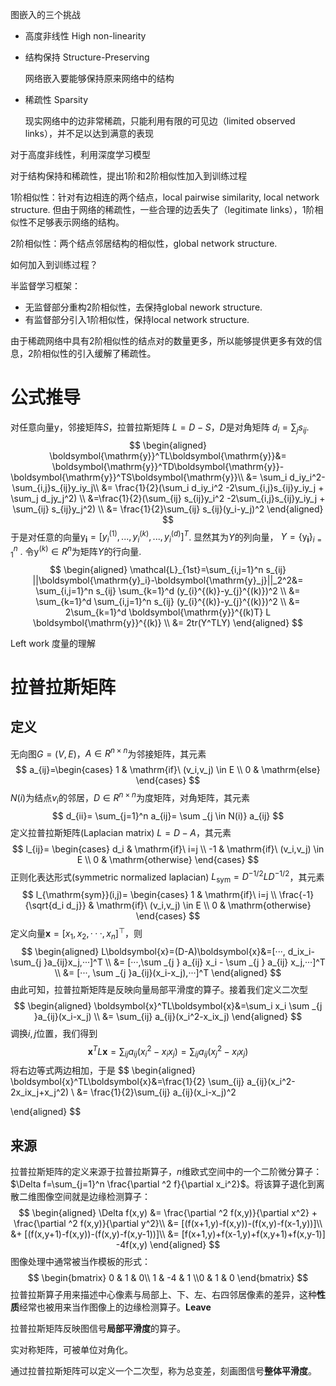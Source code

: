 图嵌入的三个挑战

* 高度非线性 High non-linearity

    

* 结构保持 Structure-Preserving

    网络嵌入要能够保持原来网络中的结构

* 稀疏性 Sparsity

    现实网络中的边非常稀疏，只能利用有限的可见边（limited observed links），并不足以达到满意的表现

对于高度非线性，利用深度学习模型

对于结构保持和稀疏性，提出1阶和2阶相似性加入到训练过程

1阶相似性：针对有边相连的两个结点，local pairwise similarity, local network structure. 但由于网络的稀疏性，一些合理的边丢失了（legitimate links），1阶相似性不足够表示网络的结构。

2阶相似性：两个结点邻居结构的相似性，global network structure.

如何加入到训练过程？

半监督学习框架：

* 无监督部分重构2阶相似性，去保持global nework structure.
* 有监督部分引入1阶相似性，保持local network structure.

由于稀疏网络中具有2阶相似性的结点对的数量更多，所以能够提供更多有效的信息，2阶相似性的引入缓解了稀疏性。

# 公式推导

对任意向量$\boldsymbol{\mathrm{y}}$，邻接矩阵$S$，拉普拉斯矩阵 $L=D-S$，$D$是对角矩阵 $d_i=\sum_j s_{ij}$.
$$
\begin{aligned}
\boldsymbol{\mathrm{y}}^TL\boldsymbol{\mathrm{y}}&= 
\boldsymbol{\mathrm{y}}^TD\boldsymbol{\mathrm{y}}-\boldsymbol{\mathrm{y}}^TS\boldsymbol{\mathrm{y}}\\
&= \sum_i d_iy_i^2-\sum_{i,j}s_{ij}y_iy_j\\
&= \frac{1}{2}(\sum_i d_iy_i^2  -2\sum_{i,j}s_{ij}y_iy_j + \sum_j d_jy_j^2) \\
&=\frac{1}{2}(\sum_{ij} s_{ij}y_i^2  -2\sum_{i,j}s_{ij}y_iy_j + \sum_{ij} s_{ij}y_j^2) \\
&= \frac{1}{2}\sum_{ij} s_{ij}(y_i-y_j)^2
\end{aligned}
$$
于是对任意的向量$\boldsymbol{\mathrm{y}_i}=[y_{i}^{(1)},...,y_{i}^{(k)}, ...,y_{i}^{(d)}]^T$. 显然其为$Y$的列向量， $Y=\{\boldsymbol{\mathrm{y}_i}\}_{i=1}^{n}$ . 令$\boldsymbol{\mathrm{y}}^{(k)} \in R^n$为矩阵$Y$的行向量.
$$
\begin{aligned}
\mathcal{L}_{1st}=\sum_{i,j=1}^n s_{ij} ||\boldsymbol{\mathrm{y}_i}-\boldsymbol{\mathrm{y}_j}||_2^2&=
\sum_{i,j=1}^n s_{ij} \sum_{k=1}^d (y_{i}^{(k)}-y_{j}^{(k)})^2  \\
&= \sum_{k=1}^d \sum_{i,j=1}^n s_{ij} (y_{i}^{(k)}-y_{j}^{(k)})^2  \\
&= 2\sum_{k=1}^d \boldsymbol{\mathrm{y}}^{(k)T} L \boldsymbol{\mathrm{y}}^{(k)} \\
&= 2tr(Y^TLY)
\end{aligned}
$$

Left work 度量的理解



# 拉普拉斯矩阵

## 定义

无向图$G=(V,E)$，$A \in R^{n \times n}$为邻接矩阵，其元素
$$
a_{ij}=\begin{cases}
1 & \mathrm{if}\ (v_i,v_j) \in E \\
0 & \mathrm{else}
\end{cases}
$$
$N(i)$为结点$v_i$的邻居，$D \in R^{n \times n}$为度矩阵，对角矩阵，其元素
$$
d_{ii}= \sum_{j=1}^n a_{ij}= \sum _{j \in N(i)} a_{ij}
$$
定义拉普拉斯矩阵(Laplacian matrix) $L=D-A$，其元素
$$
l_{ij}=
\begin{cases}
d_i & \mathrm{if}\ i=j \\
-1 & \mathrm{if}\ (v_i,v_j) \in E  \\
0 & \mathrm{otherwise}
\end{cases}
$$
正则化表达形式(symmetric normalized laplacian) $L_{\mathrm{sym}}=D^{-1/2}LD^{-1/2}$，其元素
$$
l_{\mathrm{sym}}(i,j)=
\begin{cases}
1 & \mathrm{if}\ i=j \\
\frac{-1}{\sqrt{d_i d_j}}  & \mathrm{if}\ (v_i,v_j) \in E \\
0 & \mathrm{otherwise}
\end{cases}
$$
定义向量$\boldsymbol{x}=[x_1,x_2,···,x_n]^\top$，则
$$
\begin{aligned}
L\boldsymbol{x}=(D-A)\boldsymbol{x}&=[···, d_ix_i-\sum_{j }a_{ij}x_j,···]^T
\\
&= [···,\sum _{j } a_{ij} x_i - \sum _{j } a_{ij} x_j,···]^T \\
&= [···, \sum _{j }a_{ij}(x_i-x_j),···]^T
\end{aligned}
$$
由此可知，拉普拉斯矩阵是反映向量局部平滑度的算子。接着我们定义二次型
$$
\begin{aligned}
\boldsymbol{x}^TL\boldsymbol{x}&=\sum_i x_i \sum _{j }a_{ij}(x_i-x_j) \\
&= \sum_{ij} a_{ij}(x_i^2-x_ix_j)
\end{aligned}
$$
调换$i,j$位置，我们得到
$$
\boldsymbol{x}^TL\boldsymbol{x}=\sum_{ij} a_{ij}(x_i^2-x_ix_j)=\sum_{ij} a_{ij}(x_j^2-x_ix_j)
$$
将右边等式两边相加，于是
$$
\begin{aligned}
\boldsymbol{x}^TL\boldsymbol{x}&=\frac{1}{2} \sum_{ij} a_{ij}(x_i^2-2x_ix_j+x_j^2) \\
&= \frac{1}{2}\sum_{ij} a_{ij}(x_i-x_j)^2

\end{aligned}
$$

## 来源

拉普拉斯矩阵的定义来源于拉普拉斯算子，$n$维欧式空间中的一个二阶微分算子：$\Delta f=\sum_{j=1}^n \frac{\partial ^2 f}{\partial x_i^2}$。将该算子退化到离散二维图像空间就是边缘检测算子：
$$
\begin{aligned}
\Delta f(x,y) &=
\frac{\partial ^2 f(x,y)}{\partial x^2} + 
\frac{\partial ^2 f(x,y)}{\partial y^2}\\
&= [(f(x+1,y)-f(x,y))-(f(x,y)-f(x-1,y))]\\
&+ [(f(x,y+1)-f(x,y))-(f(x,y)-f(x,y-1))]\\
&= [f(x+1,y)+f(x-1,y)+f(x,y+1)+f(x,y-1)] -4f(x,y)
\end{aligned}
$$
图像处理中通常被当作模板的形式：
$$
\begin{bmatrix} 0 & 1 & 0\\ 1 & -4 & 1 \\0 & 1 & 0 \end{bmatrix}
$$
拉普拉斯算子用来描述中心像素与局部上、下、左、右四邻居像素的差异，这种**性质**经常也被用来当作图像上的边缘检测算子。**Leave**

拉普拉斯矩阵反映图信号**局部平滑度**的算子。

实对称矩阵，可被单位对角化。

通过拉普拉斯矩阵可以定义一个二次型，称为总变差，刻画图信号**整体平滑度**。

